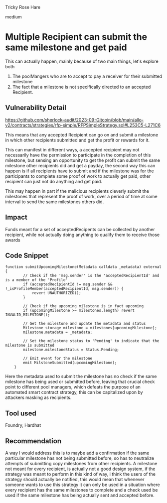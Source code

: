 Tricky Rose Hare

medium

# Multiple Recipient can submit the same milestone and get paid
This can actually happen, mainly because of two main things, let's explore both 

1.	The poolMangers who are to accept to pay a receiver for their submitted milestone 
2.	The fact that a milestone is not specifically directed to an accepted Recipient. 

## Vulnerability Detail

https://github.com/sherlock-audit/2023-09-Gitcoin/blob/main/allo-v2/contracts/strategies/rfp-simple/RFPSimpleStrategy.sol#L253C5-L271C6

This means that any accepted Recipient can go on and submit a milestone in which other recipients submitted and get the profit or rewards for it.

This can manifest in different ways, a accepted recipient may not necessarily have the permission to participate in the completion of this milestone, but sensing an opportunity to get the profit can submit the same milestone other recipients did and get a payday, the second way this can happen is if all recipients have to submit and if the milestone was for the participants to complete some proof of work to actually get paid, other recipient can just not do anything and get paid. 

This may happen in part if the malicious recipients cleverly submit the milestones that represent the proof of work, over a period of time at some interval to send the same milestones others did.

## Impact

Funds meant for a set of acceptedRecipents can be collected by another recipient, while not actually doing anything to qualify them to receive those awards 

## Code Snippet
```solidity
function submitUpcomingMilestone(Metadata calldata _metadata) external {
        // Check if the 'msg.sender' is the 'acceptedRecipientId' and is a member of the 'Profile'
        if (acceptedRecipientId != msg.sender && !_isProfileMember(acceptedRecipientId, msg.sender)) {
            revert UNAUTHORIZED();
        }

        // Check if the upcoming milestone is in fact upcoming
        if (upcomingMilestone >= milestones.length) revert INVALID_MILESTONE();

        // Get the milestone and update the metadata and status
        Milestone storage milestone = milestones[upcomingMilestone];
        milestone.metadata = _metadata;

        // Set the milestone status to 'Pending' to indicate that the milestone is submitted
        milestone.milestoneStatus = Status.Pending;

        // Emit event for the milestone
        emit MilstoneSubmitted(upcomingMilestone);
    }
```
Here the metadata used to submit the milestone has no check if the same milestone has being used or submitted before, leaving that crucial check point to different pool managers, which defeats the purpose of an automated smart contract strategy, this can be capitalized upon by attackers masking as recipients.
## Tool used

Foundry, Hardhat

## Recommendation

A way I would address this is to maybe add a confirmation if the same particular milestone has not being submitted before, so has to neutralize attempts of submitting copy milestones from other recipients. 
A milestone not meant for every recipient, is actually not a good design system, if the strategy was meant to perform in this kind of way, i think the users of the strategy should actually be notified, this would mean that whenever someone wants to use this strategy it can only be used in a situation where every recipient has the same milestones to complete and a check used be used if the same milestone has being actually sent and accepted before.